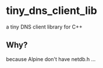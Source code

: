 # tiny_dns_client_lib
a tiny DNS client library for C++

## Why?
because Alpine don't have netdb.h ...
